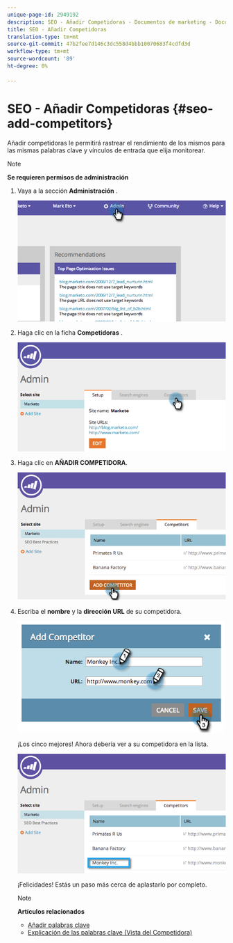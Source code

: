 ```yaml
---
unique-page-id: 2949192
description: SEO - Añadir Competidoras - Documentos de marketing - Documentación del producto
title: SEO - Añadir Competidoras
translation-type: tm+mt
source-git-commit: 47b2fee7d146c3dc558d4bbb10070683f4cdfd3d
workflow-type: tm+mt
source-wordcount: '89'
ht-degree: 0%

---
```



# SEO - Añadir Competidoras {#seo-add-competitors}

Añadir competidoras le permitirá rastrear el rendimiento de los mismos para las mismas palabras clave y vínculos de entrada que elija monitorear.

>[!NOTE]
>
>**Se requieren permisos de administración**

1. Vaya a la sección **Administración** .

   ![](assets/image2014-9-17-21-3a12-3a15.png)

1. Haga clic en la ficha **Competidoras** .

   ![](assets/image2014-9-17-21-3a12-3a31.png)

1. Haga clic en **AÑADIR COMPETIDORA**.

   ![](assets/image2014-9-17-21-3a12-3a38.png)

1. Escriba el **nombre** y la **dirección URL** de su competidora.

   ![](assets/image2014-9-17-21-3a13-3a5.png)

   ¡Los cinco mejores! Ahora debería ver a su competidora en la lista.

   ![](assets/image2014-9-17-21-3a13-3a14.png)

   ¡Felicidades! Estás un paso más cerca de aplastarlo por completo.

   >[!NOTE]
   >
   >**Artículos relacionados**
   >
   >    
   >    
   >    * [Añadir palabras clave](../../../../product-docs/additional-apps/seo/keywords/seo-add-keywords.md)
   >    * [Explicación de las palabras clave (Vista del Competidora)](../../../../product-docs/additional-apps/seo/keywords/seo-understanding-keywords.md)


